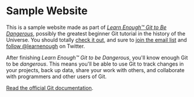 # Sample Website

This is a sample website made as part of [*Learn Enough™ Git to Be Dangerous*](http://learnenough.com/git-tutorial), possibly the greatest beginner Git tutorial in the history of the Universe. You should totally [check it out](http://learnenough.com/git-tutorial), and sure to [join the email list](http://learnenough.com/#email-list) and [follow @learnenough](http://twitter.com/learnenough) on Twitter.

After finishing *Learn Enough™ Git to be Dangerous*,  you'll know enough Git to be *dangerous*. This means you'll be able to use Git to track changes in your projects, back up data, share your work with others, and collaborate with programmers and other users of Git.

[Read the official Git documentation](https://git-scm.com/doc).